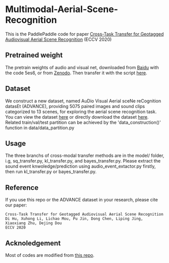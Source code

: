 # Multimodal-Aerial-Scene-Recognition
This is the PaddlePaddle code for paper [Cross-Task Transfer for Geotagged Audiovisual Aerial Scene Recognition](https://arxiv.org/abs/2005.08449) (ECCV 2020)

## Pretrained weight
The pretrain weights of audio and visual net, downloaded from [Baidu](https://pan.baidu.com/s/106Y0H5xTXYwi4Zeq2Rw_Og) with the code 5es6, or from [Zenodo](https://zenodo.org/record/4082894).
Then transfer it with the script [here](https://github.com/PaddlePaddle/X2Paddle#%E5%8A%9F%E8%83%BD%E4%B8%80%E6%8E%A8%E7%90%86%E6%A8%A1%E5%9E%8B%E8%BD%AC%E6%8D%A2).

## Dataset
We construct a new dataset, named AuDio Visual Aerial sceNe reCognition datasEt (ADVANCE), providing 5075 paired images and sound clips categorized to 13 scenes, for exploring the aerial scene recognition task. You can view the dataset [here](https://akchen.github.io/ADVANCE-DATASET/) or directly
download the dataset [here](https://zenodo.org/record/3828124). Related train/val/test partition can be achieved by the 'data_construction()' function in data/data_partition.py

## Usage
The three branchs of cross-modal transfer methods are in the model/ folder, i.g, sq_transfer.py, kl_transfer.py, and bayes_transfer.py. Please extract the sound event knwoledge/prediction using audio_event_extactor.py firstly, then run kl_transfer.py or bayes_transfer.py.

## Reference
If you use this repo or the ADVANCE dataset in your research, please cite our paper:

    Cross-Task Transfer for Geotagged Audiovisual Aerial Scene Recognition 
    Di Hu, Xuhong Li, Lichao Mou, Pu Jin, Dong Chen, Liping Jing, Xiaoxiang Zhu, Dejing Dou
    ECCV 2020

## Acknoledgement
Most of codes are modified from [this repo](https://github.com/DTaoo/Multimodal-Aerial-Scene-Recognition).
